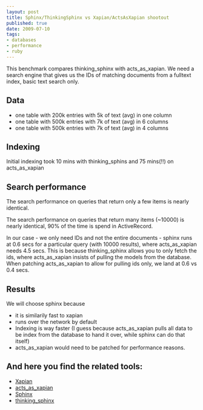 ```yaml
---
layout: post
title: Sphinx/ThinkingSphinx vs Xapian/ActsAsXapian shootout
published: true
date: 2009-07-10
tags:
- databases
- performance
- ruby
---
```

<p>This benchmark compares thinking_sphinx with acts_as_xapian. We need a search engine that gives us the IDs of matching documents from a fulltext index, basic text search only.</p>

<h2>Data</h2>

<ul>
<li>one table with 200k entries with 5k of text (avg) in one column</li>
<li>one table with 500k entries with 7k of text (avg) in 6 columns</li>
<li>one table with 500k entries with 7k of text (avg) in 4 columns</li>
</ul>
<h2>Indexing</h2>

<p>Initial indexing took 10 mins with thinking_sphins and 75 mins(!!) on acts_as_xapian</p>

<h2>Search performance</h2>

<p>The search performance on queries that return only a few items is nearly identical.</p>

<p>The search performance on queries that return many items (~10000) is nearly
identical, 90% of the time is spend in ActiveRecord.</p>

<p>In our case - we only need IDs and not the entire documents - sphinx runs
at 0.6 secs for a particular query (with 10000 results),
where acts_as_xapian needs 4.5 secs. This is because thinking_sphinx allows
you to only fetch the ids, where acts_as_xapian insists of pulling the
models from the database. When patching acts_as_xapian to allow for pulling
ids only, we land at 0.6 vs 0.4 secs.</p>

<h2>Results</h2>

<p>We will choose sphinx because</p>

<ul>
<li>it is similarily fast to xapian</li>
<li>runs over the network by default</li>
<li>Indexing is way faster (I guess because acts_as_xapian pulls all data to be index from the database to hand it over, while sphinx can do that itself)</li>
<li>acts_as_xapian would need to be patched for performance reasons.</li>
</ul>
<h2>And here you find the related tools:</h2>

<ul>
<li><a href="http://xapian.org/">Xapian</a></li>
<li><a href="http://github.com/frabcus/acts_as_xapian/tree/master">acts_as_xapian</a></li>
<li><a href="http://sphinxsearch.com/">Sphinx</a></li>
<li><a href="http://freelancing-god.github.com/ts/en/">thinking_sphinx</a></li>
</ul>
